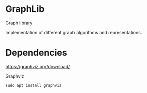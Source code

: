 # GraphLib

Graph library

Implementation of different graph algorithms and representations.

# Dependencies
https://graphviz.org/download/

Graphviz

```
sudo apt install graphviz
```